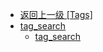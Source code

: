 - [返回上一级 [Tags]](zh-CN/OnlineFunctions/OnlineMonitor/Tags/)
- [tag_search](zh-CN/OnlineFunctions/OnlineMonitor/Tags/tag_search/)
  - [tag_search](zh-CN/OnlineFunctions/OnlineMonitor/Tags/tag_search/tag_search.md)
